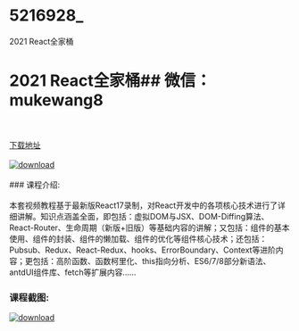# 5216928_
2021 React全家桶
# 2021 React全家桶## 微信：mukewang8
<br/></br>[下载地址](http://www.36tz.cn/article/5216928 "下载地址")
<br/></br>[![download](http://36tz.cn/muke_img/2020_12_12345-2-300x169.jpg "下载地址")](http://www.36tz.cn/article/5216928 "下载地址")
<br/></br>### 课程介绍:<br/></br>本套视频教程基于最新版React17录制，对React开发中的各项核心技术进行了详细讲解。知识点涵盖全面，即包括：虚拟DOM与JSX、DOM-Diffing算法、React-Router、生命周期（新版+旧版）等基础内容的讲解；又包括：组件的基本使用、组件的封装、组件的懒加载、组件的优化等组件核心技术；还包括：Pubsub、Redux、React-Redux、hooks、ErrorBoundary、Context等进阶内容；更包括：高阶函数、函数柯里化、this指向分析、ES6/7/8部分新语法、antdUI组件库、fetch等扩展内容……

### 课程截图:
[![download](http://36tz.cn/muke_img/2020_12_1-60.png "下载地址")](http://www.36tz.cn/article/5216928 "下载地址")
